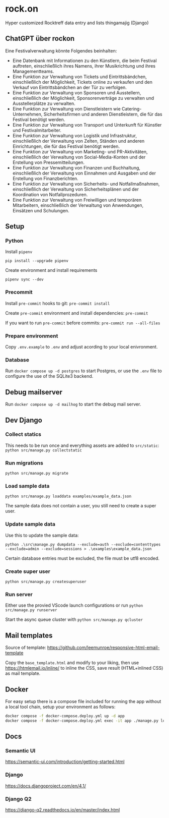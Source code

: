 # rock.on

Hyper customized Rocktreff data entry and lists thingamajig (Django)

## ChatGPT über rockon

Eine Festivalverwaltung könnte Folgendes beinhalten:

- Eine Datenbank mit Informationen zu den Künstlern, die beim Festival auftreten, einschließlich ihres Namens, ihrer Musikrichtung und ihres Managementteams.
- Eine Funktion zur Verwaltung von Tickets und Eintrittsbändchen, einschließlich der Möglichkeit, Tickets online zu verkaufen und den Verkauf von Eintrittsbändchen an der Tür zu verfolgen.
- Eine Funktion zur Verwaltung von Sponsoren und Ausstellern, einschließlich der Möglichkeit, Sponsorenverträge zu verwalten und Ausstellerplätze zu verwalten.
- Eine Funktion zur Verwaltung von Dienstleistern wie Catering-Unternehmen, Sicherheitsfirmen und anderen Dienstleistern, die für das Festival benötigt werden.
- Eine Funktion zur Verwaltung von Transport und Unterkunft für Künstler und Festivalmitarbeiter.
- Eine Funktion zur Verwaltung von Logistik und Infrastruktur, einschließlich der Verwaltung von Zelten, Ständen und anderen Einrichtungen, die für das Festival benötigt werden.
- Eine Funktion zur Verwaltung von Marketing- und PR-Aktivitäten, einschließlich der Verwaltung von Social-Media-Konten und der Erstellung von Pressemitteilungen.
- Eine Funktion zur Verwaltung von Finanzen und Buchhaltung, einschließlich der Verwaltung von Einnahmen und Ausgaben und der Erstellung von Finanzberichten.
- Eine Funktion zur Verwaltung von Sicherheits- und Notfallmaßnahmen, einschließlich der Verwaltung von Sicherheitsplänen und der Koordination von Notfallprozeduren.
- Eine Funktion zur Verwaltung von Freiwilligen und temporären Mitarbeitern, einschließlich der Verwaltung von Anwendungen, Einsätzen und Schulungen.

## Setup

### Python

Install `pipenv`

`pip install --upgrade pipenv`

Create environment and install requirements

`pipenv sync --dev`

### Precommit

Install `pre-commit` hooks to git: `pre-commit install`

Create `pre-commit` environment and install dependencies: `pre-commit`

If you want to run `pre-commit` before commits: `pre-commit run --all-files`

### Prepare environment

Copy `.env.example` to `.env` and adjust acording to your local enivronment.

### Database

Run `docker compose up -d postgres` to start Postgres, or use the `.env` file to configure the use of the SQLite3 backend.

## Debug mailserver

Run `docker compose up -d mailhog` to start the debug mail server.

## Dev Django

### Collect statics

This needs to be run once and everything assets are added to `src/static`: `python src/manage.py collectstatic`

### Run migrations

`python src/manage.py migrate`

### Load sample data

`python src/manage.py loaddata examples/example_data.json`

The sample data does not contain a user, you still need to create a super user.

### Update sample data

Use this to update the sample data:

`python .\src\manage.py dumpdata --exclude=auth --exclude=contenttypes --exclude=admin --exclude=sessions > .\examples\example_data.json`

Certain database entries must be excluded, the file must be utf8 encoded.

### Create super user

`python src/manage.py createsuperuser`

### Run server

Either use the provied VScode launch configurations or run `python src/manage.py runserver`

Start the async queue cluster with `python src/manage.py qcluster`

## Mail templates

Source of template: <https://github.com/leemunroe/responsive-html-email-template>

Copy the `base_template.html` and modify to your liking, then use <https://htmlemail.io/inline/> to inline the CSS, save result (HTML+inlined CSS) as mail template.

## Docker

For easy setup there is a compose file included for running the app without a local tool chain, setup your environment as follows:

```bash
docker compose -f docker-compose.deploy.yml up -d app
docker compose -f docker-compose.deploy.yml exec -it app ./manage.py loaddata examples/example_data.json
```

## Docs

### Semantic UI

<https://semantic-ui.com/introduction/getting-started.html>

### Django

<https://docs.djangoproject.com/en/4.1/>

### Django Q2

<https://django-q2.readthedocs.io/en/master/index.html>
